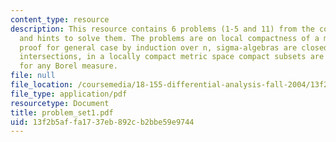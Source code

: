 ```yaml
---
content_type: resource
description: This resource contains 6 problems (1-5 and 11) from the course notes
  and hints to solve them. The problems are on local compactness of a metric space,
  proof for general case by induction over n, sigma-algebras are closed under countable
  intersections, in a locally compact metric space compact subsets are measurable
  for any Borel measure.
file: null
file_location: /coursemedia/18-155-differential-analysis-fall-2004/13f2b5affa1737eb892cb2bbe59e9744_problem_set1.pdf
file_type: application/pdf
resourcetype: Document
title: problem_set1.pdf
uid: 13f2b5af-fa17-37eb-892c-b2bbe59e9744
---
```

